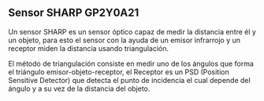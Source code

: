 ##  Sensor SHARP GP2Y0A21

Un sensor SHARP es un sensor óptico capaz de medir la distancia entre él y un objeto, para esto el sensor con la ayuda de un emisor infrarrojo y un receptor miden la distancia usando triangulación.

El método de triangulación consiste en medir uno de los ángulos que forma el  triángulo emisor-objeto-receptor, el Receptor es un PSD (Position Sensitive Detector) que detecta el punto de incidencia el cual depende del ángulo y a su vez de la distancia del objeto.
